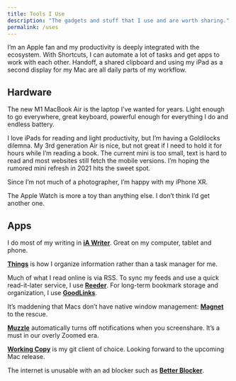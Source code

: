 ```yaml
---
title: Tools I Use
description: "The gadgets and stuff that I use and are worth sharing." 
permalink: /uses
--- 
```


I’m an Apple fan and my productivity is deeply integrated with the ecosystem. With Shortcuts, I can automate a lot of tasks and get apps to work with each other. Handoff, a shared clipboard and using my iPad as a second display for my Mac are all daily parts of my workflow.  

## Hardware 

The new M1 MacBook Air is the laptop I’ve wanted for years. Light enough to go everywhere, great keyboard, powerful enough for everything I do and endless battery.  

I love iPads for reading and light productivity, but I’m having a Goldilocks dilemna. My 3rd generation Air is nice, but not great if I need to hold it for hours while I’m reading a book. The current mini is too small, text is hard to read and most websites still fetch the mobile versions. I’m hoping the rumored mini refresh in 2021 hits the sweet spot. 

Since I’m not much of a photographer, I’m happy with my iPhone XR.

The Apple Watch is more a toy than anything else. I don’t think I’d get another one. 

## Apps 

I do most of my writing in **[iA Writer](https://ia.net/writer)**. Great on my computer, tablet and phone. 

**[Things](https://culturedcode.com/things/)** is how I organize information rather than a task manager for me.  

Much of what I read online is via RSS. To sync my feeds and use a quick read-it-later service, I use **[Reeder](https://reeder.app)**. For long-term bookmark storage and organization, I use **[GoodLinks](https://goodlinks.app)**.

It’s maddening that Macs don’t have native window management: **[Magnet](https://magnet.crowdcafe.com)** to the rescue. 

**[Muzzle](https://muzzleapp.com)** automatically turns off notifications when you screenshare. It’s a must in our overly Zoomed era. 

**[Working Copy](https://workingcopy.app)** is my git client of choice. Looking forward to the upcoming Mac release.

The internet is unusable with an ad blocker such as **[Better Blocker](https://better.fyi)**.
